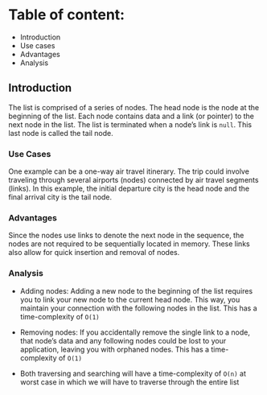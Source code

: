 # Table of content:
 - Introduction
 - Use cases
 - Advantages
 - Analysis

## Introduction

The list is comprised of a series of nodes. 
The head node is the node at the beginning of the list. Each node contains data and a link (or pointer) to the next node in the list. 
The list is terminated when a node’s link is `null`. This last node is called the tail node.


### Use Cases
One example can be a one-way air travel itinerary. The trip could involve traveling through several airports (nodes) connected by air travel segments (links). In this example, the initial departure city is the head node and the final arrival city is the tail node.


### Advantages
Since the nodes use links to denote the next node in the sequence, the nodes are not required to be sequentially located in memory.
 These links also allow for quick insertion and removal of nodes.


### Analysis
-  Adding nodes: Adding a new node to the beginning of the list requires you to link your new node to the current head node. This way, you maintain your connection with the following nodes in the list. This has a time-complexity of `O(1)`


- Removing nodes: If you accidentally remove the single link to a node, that node’s data and any following nodes could be lost to your application, leaving you with orphaned nodes. This has a time-complexity of `O(1)`

- Both traversing and searching will have a time-complexity of `O(n)` at worst case in which we will have to traverse through the entire list